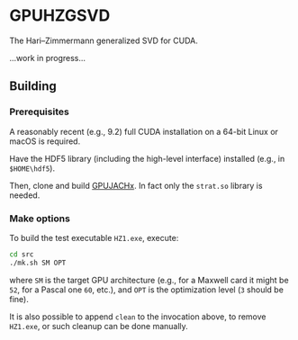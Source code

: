 # GPUHZGSVD
The Hari–Zimmermann generalized SVD for CUDA.

...work in progress...

## Building

### Prerequisites

A reasonably recent (e.g., 9.2) full CUDA installation on a 64-bit Linux or macOS is required.

Have the HDF5 library (including the high-level interface) installed (e.g., in ``$HOME\hdf5``).

Then, clone and build [GPUJACHx](https://github.com/venovako/GPUJACHx).
In fact only the ``strat.so`` library is needed.

### Make options

To build the test executable ``HZ1.exe``, execute:
```bash
cd src
./mk.sh SM OPT
```
where ``SM`` is the target GPU architecture (e.g., for a Maxwell card it might be ``52``, for a Pascal one ``60``, etc.), and ``OPT`` is the optimization level (``3`` should be fine).

It is also possible to append ``clean`` to the invocation above, to remove ``HZ1.exe``, or such cleanup can be done manually.
